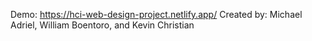 Demo: https://hci-web-design-project.netlify.app/
Created by: Michael Adriel, William Boentoro, and Kevin Christian

